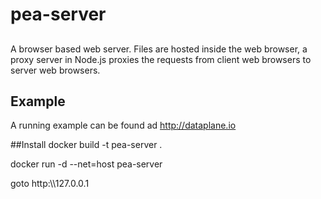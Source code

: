 # pea-server
##
A browser based web server. Files are hosted inside the web browser, a proxy server in Node.js proxies the requests from 
client web browsers to server web browsers. 

## Example
A running example can be found ad http://dataplane.io

##Install
docker build -t pea-server .

docker run -d --net=host pea-server

goto http:\\\\127.0.0.1

